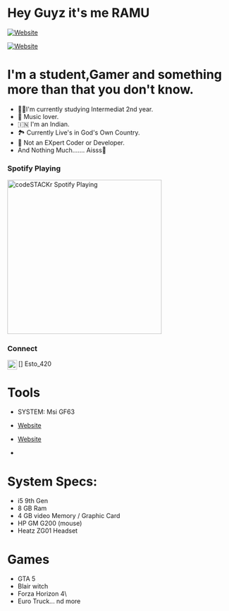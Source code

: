 # Hey Guyz it's me RAMU

[![Website](https://img.shields.io/website?label=TeamUNITED.com&style=for-the-badge&url=https%3A%2F%2Fcodestackr.com)](https://cutt.ly/GjBGQ0D)

[![Website](https://img.shields.io/website?label=Ramu_of_Telegram&style=for-the-badge&url=https%3A%2F%2Fcodestackr.com)](https://t.me/esto_420)


# I'm a student,Gamer and something more than that you don't know.


- 👨‍🎓I'm currently studying Intermediat 2nd year.
- 🎵 Music lover.
- 🇮🇳 I'm an Indian.
- 🏞️ Currently Live's in God's Own Country.
- 🤖 Not an EXpert Coder or Developer.
- And Nothing Much....... Aisss🤤


### Spotify Playing

[<img src="https://now-playing-codestackr.vercel.app/api/spotify-playing" alt="codeSTACKr Spotify Playing" width="350" />](https://open.spotify.com/track/4IlqQhaxrGPxmg35YcXXuS?si)

### Connect 

[<img align="left" alt="esto_420 | Instagram" width="22px" src="https://cdn.jsdelivr.net/npm/simple-icons@v3/icons/instagram.svg" />] Esto_420

# Tools 

- SYSTEM: Msi GF63

- [Website](https://img.shields.io/website?label=HEROKU&style=for-the-badge&url=https%3A%2F%2Fcodestackr.com)

- [Website](https://img.shields.io/website?label=GitHub&style=for-the-badge&url=https%3A%2F%2Fcodestackr.com)

-
# System Specs: 


- i5 9th Gen
- 8 GB Ram
- 4 GB video Memory / Graphic Card
- HP GM G200 (mouse)
- Heatz ZG01 Headset


# Games 

- GTA 5
- Blair witch
- Forza Horizon 4\
- Euro Truck... nd more
